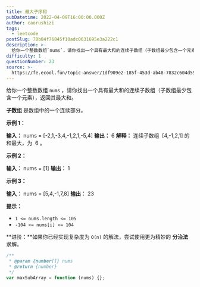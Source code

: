 ```yaml
---
title: 最大子序和
pubDatetime: 2022-04-09T16:00:00.000Z
author: caorushizi
tags:
  - leetcode
postSlug: 70b84f76845f10adc0631695e3a222c1
description: >-
  给你一个整数数组`nums`，请你找出一个具有最大和的连续子数组（子数组最少包含一个元素），返回其最大和。**子数组**是数组中的一个连续部分。**示例1：****输入：**nums=\[-2,1,-
difficulty: 1
questionNumber: 23
source: >-
  https://fe.ecool.fun/topic-answer/1df909e2-185f-453d-ab48-7832c604d551?orderBy=updateTime&order=desc&tagId=31
---
```


给你一个整数数组 `nums` ，请你找出一个具有最大和的连续子数组（子数组最少包含一个元素），返回其最大和。

**子数组** 是数组中的一个连续部分。

**示例 1：**

**输入：** nums = \[-2,1,-3,4,-1,2,1,-5,4\] **输出：** 6 **解释：** 连续子数组  \[4,-1,2,1\] 的和最大，为  6 。

**示例 2：**

**输入：** nums = \[1\] **输出：** 1

**示例 3：**

**输入：** nums = \[5,4,-1,7,8\] **输出：** 23

**提示：**

- `1 <= nums.length <= 105`
- `-104 <= nums[i] <= 104`

\*\*进阶：\*\*如果你已经实现复杂度为 `O(n)` 的解法，尝试使用更为精妙的 **分治法** 求解。

```js
/**
 * @param {number[]} nums
 * @return {number}
 */
var maxSubArray = function (nums) {};
```
